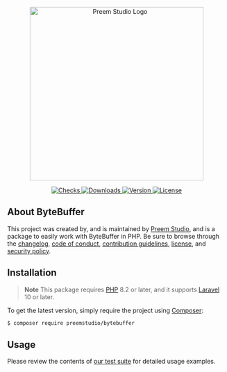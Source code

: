 <p align="center">
    <a href="https://preem.studio" target="_blank">
        <img src="https://raw.githubusercontent.com/PreemStudio/assets/main/logo-text.svg" width="400" alt="Preem Studio Logo" />
    </a>
</p>

<p align="center">
    <a href="https://github.com/PreemStudio/bytebuffer/actions">
        <img src="https://badge.sh/github/check-runs/PreemStudio/bytebuffer" alt="Checks" />
    </a>
    <a href="https://packagist.org/packages/preemstudio/bytebuffer">
        <img src="https://badge.sh/packagist/downloads/PreemStudio/bytebuffer" alt="Downloads" />
    </a>
    <a href="https://packagist.org/packages/preemstudio/bytebuffer">
        <img src="https://badge.sh/packagist/version/PreemStudio/bytebuffer" alt="Version" />
    </a>
    <a href="https://packagist.org/packages/preemstudio/bytebuffer">
        <img src="https://badge.sh/packagist/license/PreemStudio/bytebuffer" alt="License" />
    </a>
</p>

## About ByteBuffer

This project was created by, and is maintained by [Preem Studio](https://github.com/PreemStudio), and is a package to easily work with ByteBuffer in PHP. Be sure to browse through the [changelog](CHANGELOG.md), [code of conduct](.github/CODE_OF_CONDUCT.md), [contribution guidelines](.github/CONTRIBUTING.md), [license](LICENSE), and [security policy](.github/SECURITY.md).

## Installation

> **Note**
> This package requires [PHP](https://www.php.net/) 8.2 or later, and it supports [Laravel](https://laravel.com/) 10 or later.

To get the latest version, simply require the project using [Composer](https://getcomposer.org/):

```bash
$ composer require preemstudio/bytebuffer
```

## Usage

Please review the contents of [our test suite](/tests) for detailed usage examples.
